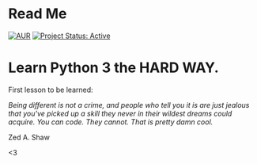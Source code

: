 # Read Me

[![AUR](https://img.shields.io/badge/License-GPLv3-blue.svg)](https://github.com/lgeurts/LPTHW/blob/master/LICENSE.md) [![Project Status: Active](http://www.repostatus.org/badges/latest/active.svg)](http://www.repostatus.org/#active)

# Learn Python 3 the HARD WAY.

First lesson to be learned:

*Being different is not a crime, and people who tell you it is are just jealous that you've picked up a skill they never in their wildest dreams could acquire. You can code. They cannot. That is pretty damn cool.*

Zed A. Shaw

<3
